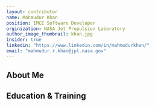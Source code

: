 ```yaml
---
layout: contributor
name: Mahmudur Khan
position: IMCE Software Developer
orginization: NASA Jet Propulsion Laboratory
author_image_thumbnail: khan.jpg
insider: true
linkedin: "https://www.linkedin.com/in/mahmudurkhan/"
email: "mahmudur.r.khan@jpl.nasa.gov"
---
```


## About Me

## Education & Training
